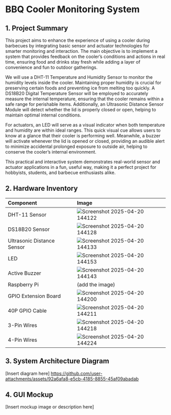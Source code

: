 # BBQ Cooler Monitoring System

## 1. Project Summary
This project aims to enhance the experience of using a cooler during barbecues by integrating basic sensor and actuator technologies for smarter monitoring and interaction. The main objective is to implement a system that provides feedback on the cooler’s conditions and actions in real time, ensuring food and drinks stay fresh while adding a layer of convenience and fun to outdoor gatherings.

We will use a DHT-11 Temperature and Humidity Sensor to monitor the humidity levels inside the cooler. Maintaining proper humidity is crucial for preserving certain foods and preventing ice from melting too quickly. A DS18B20 Digital Temperature Sensor will be employed to accurately measure the internal temperature, ensuring that the cooler remains within a safe range for perishable items. Additionally, an Ultrasonic Distance Sensor Module will detect whether the lid is properly closed or open, helping to maintain optimal internal conditions.

For actuators, an LED will serve as a visual indicator when both temperature and humidity are within ideal ranges. This quick visual cue allows users to know at a glance that their cooler is performing well. Meanwhile, a buzzer will activate whenever the lid is opened or closed, providing an audible alert to minimize accidental prolonged exposure to outside air, helping to conserve the cooler’s internal environment.

This practical and interactive system demonstrates real-world sensor and actuator applications in a fun, useful way, making it a perfect project for hobbyists, students, and barbecue enthusiasts alike.

## 2. Hardware Inventory

| Component | Image |
|:---------|:------------|
| DHT-11 Sensor | ![Screenshot 2025-04-20 144122](https://github.com/user-attachments/assets/92a6afa8-e5cb-4185-8855-45af09abadab) |
| DS18B20 Sensor | ![Screenshot 2025-04-20 144128](https://github.com/user-attachments/assets/402577be-fd5a-40c1-a751-28e186c7a314) |
| Ultrasonic Distance Sensor |  ![Screenshot 2025-04-20 144133](https://github.com/user-attachments/assets/67aff068-1c8f-42f4-a75e-f8860a476b24) |
| LED | ![Screenshot 2025-04-20 144153](https://github.com/user-attachments/assets/b1404ee0-bb1d-409b-8fa7-49bf9326e120) |
| Active Buzzer | ![Screenshot 2025-04-20 144143](https://github.com/user-attachments/assets/d49e5d8b-73aa-481c-9113-92331a168c34) |
| Raspberry Pi | (add the image) |
| GPIO Extension Board | ![Screenshot 2025-04-20 144200](https://github.com/user-attachments/assets/90e7bf74-edaf-4b63-804b-0be8f3851750) |
| 40P GPIO Cable | ![Screenshot 2025-04-20 144211](https://github.com/user-attachments/assets/65b9fe24-a7c3-4c1b-a167-f735c739ccde) |
| 3-Pin Wires | ![Screenshot 2025-04-20 144218](https://github.com/user-attachments/assets/5da4f40c-780c-4e89-9e02-aa7cfb57aeca) |
| 4-Pin Wires | ![Screenshot 2025-04-20 144224](https://github.com/user-attachments/assets/7589a5c4-63b3-4051-ac8e-2d28da4efb8b) |

## 3. System Architecture Diagram
[Insert diagram here]
https://github.com/user-attachments/assets/92a6afa8-e5cb-4185-8855-45af09abadab
## 4. GUI Mockup
[Insert mockup image or description here]
